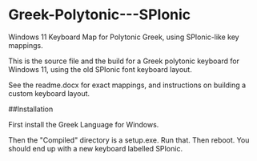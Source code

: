 # Greek-Polytonic---SPIonic
Windows 11 Keyboard Map for Polytonic Greek, using SPIonic-like key mappings.

This is the source file and the build for a Greek polytonic keyboard for Windows 11, using the old SPIonic font keyboard layout.

See the readme.docx for exact mappings, and instructions on building a custom keyboard layout.

##Installation

First install the Greek Language for Windows.

Then the "Compiled" directory is a setup.exe.  Run that.  Then reboot.  You should end up with a new keyboard labelled SPIonic.
